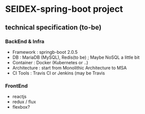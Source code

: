 # SEIDEX-spring-boot project

## technical specification (to-be) 

### BackEnd & Infra
 - Framework : springb-boot 2.0.5
 - DB : MariaDB (MySQL), Redis(to be) ;  Maybe NoSQL a little bit 
 - Container : Docker (Kubernetes or ..)
 - Architecture : start from Monolithic Architecture to MSA  
 - CI Tools : Travis CI or Jenkins (may be Travis
 
### FrontEnd 
 - reactjs 
 - redux / flux
 - flexbox? 
